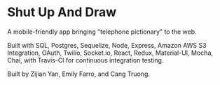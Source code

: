 # Shut Up And Draw

A mobile-friendly app bringing "telephone pictionary" to the web.

Built with SQL, Postgres, Sequelize, Node, Express, Amazon AWS S3 Integration, OAuth, Twilio, Socket.io, React, Redux, Material-UI, Mocha, Chai, with Travis-CI for continuous integration testing.

Built by Zijian Yan, Emily Farro, and Cang Truong.
